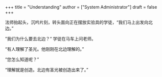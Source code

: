 +++
title = "Understanding"
author = ["System Administrator"]
draft = false
+++

法师抬起头，沉吟片刻，转头面向正在摆放实验具的学徒，“我们马上出发向北边。”

”我们为什么要去北边？“ 学徒在马车上问老师。

“有人理解了圣光。他刚刚在北边理解的。”

“您怎么知道呢？”

“理解就是创造。北边有圣光被创造出来了。”